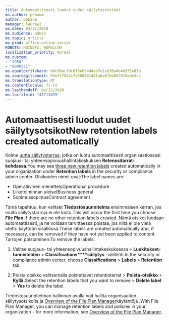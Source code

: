 ```yaml
---
title: Automaattisesti luodut uudet säilytysotsikot
ms.author: pebaum
author: pebaum
manager: laurawi
ms.date: 04/21/2020
ms.audience: admin
ms.topic: article
ms.prod: office-online-server
ROBOTS: NOINDEX, NOFOLLOW
localization_priority: Normal
ms.custom:
- "1958"
- "9000331"
ms.openlocfilehash: b0c88acfdc6f3eb94d4eb7e1eb30a4b4b5f5e83b
ms.sourcegitcommit: 55eff703a17e500681d8fa6a87eb067019ade3cc
ms.translationtype: MT
ms.contentlocale: fi-FI
ms.lasthandoff: 04/22/2020
ms.locfileid: "43713499"
---
```

# <a name="new-retention-labels-created-automatically"></a><span data-ttu-id="25380-102">Automaattisesti luodut uudet säilytysotsikot</span><span class="sxs-lookup"><span data-stu-id="25380-102">New retention labels created automatically</span></span>

<span data-ttu-id="25380-103">Kolme [uutta säilytystarraa,](https://docs.microsoft.com/office365/securitycompliance/file-plan-manager#default-retention-labels-and-label-policy) jotka on luotu automaattisesti organisaatiossasi suojaus- tai yhteensopivuushallintakeskuksen **Retenssitarrat-kohdassa.**</span><span class="sxs-lookup"><span data-stu-id="25380-103">You may see [three new retention labels](https://docs.microsoft.com/office365/securitycompliance/file-plan-manager#default-retention-labels-and-label-policy) created automatically in your organization under **Retention labels** in the security or compliance admin center.</span></span> <span data-ttu-id="25380-104">Otsikoiden nimet ovat:</span><span class="sxs-lookup"><span data-stu-id="25380-104">The label names are:</span></span>

- <span data-ttu-id="25380-105">Operatiivinen menettely</span><span class="sxs-lookup"><span data-stu-id="25380-105">Operational procedure</span></span>
- <span data-ttu-id="25380-106">Liiketoiminnan yleiset</span><span class="sxs-lookup"><span data-stu-id="25380-106">Business general</span></span>
- <span data-ttu-id="25380-107">Sopimussopimus</span><span class="sxs-lookup"><span data-stu-id="25380-107">Contract agreement</span></span>

<span data-ttu-id="25380-108">Tämä tapahtuu, kun valitset **Tiedostosuunnitelma** ensimmäisen kerran, jos muita säilytystarroja ei ole luotu.</span><span class="sxs-lookup"><span data-stu-id="25380-108">This will occur the first time you choose **File Plan** if there are no other retention labels created.</span></span> <span data-ttu-id="25380-109">Nämä otsikot luodaan automaattisesti, ja ne voidaan tarvittaessa poistaa, jos niitä ei ole vielä otettu käyttöön sisällössä.</span><span class="sxs-lookup"><span data-stu-id="25380-109">These labels are created automatically and, if necessary, can be removed if they have not yet been applied to content.</span></span> <span data-ttu-id="25380-110">Tarrojen poistaminen:</span><span class="sxs-lookup"><span data-stu-id="25380-110">To remove the labels:</span></span>

1. <span data-ttu-id="25380-111">Valitse suojaus- tai yhteensopivuushallintakeskuksessa > **Luokitukset-tunnisteiden** >  **Classifications\*\*\*\*säilytys** -välilehti.</span><span class="sxs-lookup"><span data-stu-id="25380-111">In the security or compliance admin center, choose **Classifications** > **Labels** > **Retention** tab.</span></span>

1. <span data-ttu-id="25380-112">Poista otsikko valitsemalla poistettavat retentiotarrat > **Poista-otsikko** > **Kyllä.**</span><span class="sxs-lookup"><span data-stu-id="25380-112">Select the retention labels that you want to remove > **Delete label** > **Yes** to delete the label.</span></span>

<span data-ttu-id="25380-113">Tiedostosuunnitelman hallinnan avulla voit hallita organisaation säilytysotsikoita ja [Overview of the File Plan Manager](https://docs.microsoft.com/office365/securitycompliance/file-plan-manager)käytäntöjä .</span><span class="sxs-lookup"><span data-stu-id="25380-113">With File Plan Manager, you can manage retention labels and policies in your organization - for more information, see [Overview of the File Plan Manager](https://docs.microsoft.com/office365/securitycompliance/file-plan-manager).</span></span>